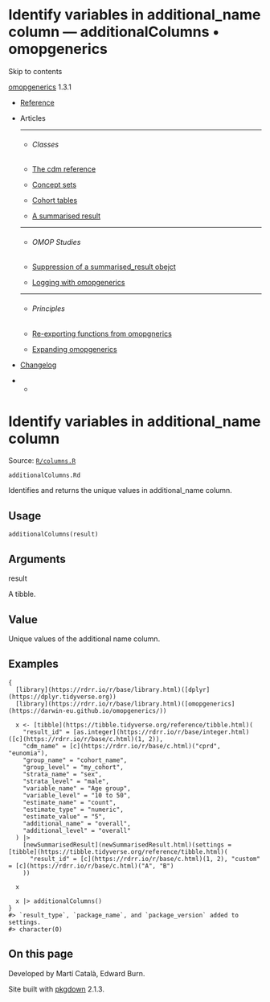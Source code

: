 # Identify variables in additional_name column — additionalColumns • omopgenerics

Skip to contents

[omopgenerics](../index.html) 1.3.1

  * [Reference](../reference/index.html)
  * Articles
    * * * *

    * ###### Classes

    * [The cdm reference](../articles/cdm_reference.html)
    * [Concept sets](../articles/codelists.html)
    * [Cohort tables](../articles/cohorts.html)
    * [A summarised result](../articles/summarised_result.html)
    * * * *

    * ###### OMOP Studies

    * [Suppression of a summarised_result obejct](../articles/suppression.html)
    * [Logging with omopgenerics](../articles/logging.html)
    * * * *

    * ###### Principles

    * [Re-exporting functions from omopgnerics](../articles/reexport.html)
    * [Expanding omopgenerics](../articles/expanding_omopgenerics.html)
  * [Changelog](../news/index.html)


  *   * [](https://github.com/darwin-eu/omopgenerics/)



# Identify variables in additional_name column

Source: [`R/columns.R`](https://github.com/darwin-eu/omopgenerics/blob/v1.3.1/R/columns.R)

`additionalColumns.Rd`

Identifies and returns the unique values in additional_name column.

## Usage
    
    
    additionalColumns(result)

## Arguments

result
    

A tibble.

## Value

Unique values of the additional name column.

## Examples
    
    
    {
      [library](https://rdrr.io/r/base/library.html)([dplyr](https://dplyr.tidyverse.org))
      [library](https://rdrr.io/r/base/library.html)([omopgenerics](https://darwin-eu.github.io/omopgenerics/))
    
      x <- [tibble](https://tibble.tidyverse.org/reference/tibble.html)(
        "result_id" = [as.integer](https://rdrr.io/r/base/integer.html)([c](https://rdrr.io/r/base/c.html)(1, 2)),
        "cdm_name" = [c](https://rdrr.io/r/base/c.html)("cprd", "eunomia"),
        "group_name" = "cohort_name",
        "group_level" = "my_cohort",
        "strata_name" = "sex",
        "strata_level" = "male",
        "variable_name" = "Age group",
        "variable_level" = "10 to 50",
        "estimate_name" = "count",
        "estimate_type" = "numeric",
        "estimate_value" = "5",
        "additional_name" = "overall",
        "additional_level" = "overall"
      ) |>
        [newSummarisedResult](newSummarisedResult.html)(settings = [tibble](https://tibble.tidyverse.org/reference/tibble.html)(
          "result_id" = [c](https://rdrr.io/r/base/c.html)(1, 2), "custom" = [c](https://rdrr.io/r/base/c.html)("A", "B")
        ))
    
      x
    
      x |> additionalColumns()
    }
    #> `result_type`, `package_name`, and `package_version` added to settings.
    #> character(0)
    
    

## On this page

Developed by Martí Català, Edward Burn.

Site built with [pkgdown](https://pkgdown.r-lib.org/) 2.1.3.
